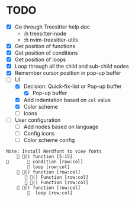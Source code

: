 # TODO

- [x] Go through Treesitter help doc
    - :h treesitter-node
    - :h nvim-treesitter-utils
- [x] Get position of functions
- [x] Get position of conditions
- [x] Get position of loops
- [x] Loop through all the child and sub-child nodes
- [x] Remember cursor position in pop-up buffer
- [ ] UI
    - [x] Decision: Quick-fix-list or Pop-up buffer
        - [x] Pop-up buffer
    - [x] Add indentation based on `col` value
    - [x] Color scheme
    - [ ] Icons
- [ ] User configuration
    - [ ] Add nodes based on language
    - [ ] Config icons
    - [ ] Color scheme config
```text
Note: Install Nerdfont to view fonts
     󰊕() function [5:15]
        condition [row:col]
         loop [row:col]
     󰊕() function [row:col]
        󰊕() Function [row:col]
        󰊕() Function [row:col]
     󰊕() function [row:col]
          loop [row:col]

```
